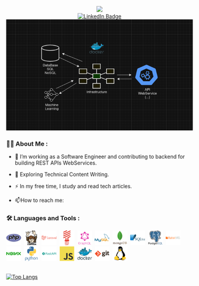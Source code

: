 <div id="header" align="center">
  <img src="https://media.giphy.com/media/M9gbBd9nbDrOTu1Mqx/giphy.gif" width="100"/>
  <div id="badges">
    <a href="https://www.linkedin.com/in/gustavo-vinicius/">
        <img src="https://img.shields.io/badge/LinkedIn-blue?style=for-the-badge&logo=linkedin&logoColor=white" alt="LinkedIn Badge"/>
    </a>
    </div>
</div>
<div align="center">
  <img src="./achievements/BackEndAPI_DataEngineering.png" width="600" height="300"/>
</div>

### :technologist: About Me :
- :telescope: I’m working as a Software Engineer and contributing to backend for building REST APIs WebServices.

- :seedling: Exploring Technical Content Writing.

- :zap: In my free time, I study and read tech articles.

- :mailbox:How to reach me: 

### :hammer_and_wrench: Languages and Tools :
<div>
  <img src="https://github.com/devicons/devicon/blob/master/icons/php/php-original.svg" title="PHP" alt="PHP" width="40" height="40"/>&nbsp;
  <img src="https://github.com/devicons/devicon/blob/master/icons/composer/composer-original.svg" title="Composer" alt="Composer" width="40" height="40"/>&nbsp;
  <img src="https://github.com/devicons/devicon/blob/master/icons/laravel/laravel-line-wordmark.svg" title="Laravel" alt="Laravel" width="40" height="40"/>&nbsp;
  <img src="https://github.com/devicons/devicon/blob/master/icons/lumen/lumen-original.svg" title="Lumen" alt="Lumen" width="40" height="40"/>&nbsp;
  <img src="https://github.com/devicons/devicon/blob/master/icons/graphql/graphql-plain-wordmark.svg" title="GraphQL" alt="GraphQL" width="40" height="40"/>&nbsp;
  <img src="https://github.com/devicons/devicon/blob/master/icons/mysql/mysql-original-wordmark.svg" title="MySQL" alt="MySQL" width="40" height="40"/>&nbsp;
  <img src="https://github.com/devicons/devicon/blob/master/icons/mongodb/mongodb-original-wordmark.svg" title="MongoDB" alt="MongoDB" width="40" height="40"/>&nbsp;
  <img src="https://github.com/devicons/devicon/blob/master/icons/sqlite/sqlite-original-wordmark.svg" title="SQLite" alt="SQLite" width="40" height="40"/>&nbsp;
  <img src="https://github.com/devicons/devicon/blob/master/icons/postgresql/postgresql-original-wordmark.svg" title="PostgreSQL" alt="PostgreSQL" width="40" height="40"/>&nbsp;
  <img src="https://github.com/devicons/devicon/blob/master/icons/rabbitmq/rabbitmq-original-wordmark.svg" title="RabbitMQ" alt="RabbitMQ" width="40" height="40"/>&nbsp;
  <img src="https://github.com/devicons/devicon/blob/master/icons/nginx/nginx-original.svg" title="NGINX" alt="NGINX" width="40" height="40"/>&nbsp;
  <img src="https://github.com/devicons/devicon/blob/master/icons/python/python-original-wordmark.svg" title="Python" alt="Python" width="40" height="40"/>&nbsp;
  <img src="https://github.com/devicons/devicon/blob/master/icons/fastapi/fastapi-original-wordmark.svg" title="FastAPI" alt="FastAPI" width="40" height="40"/>&nbsp;
  <img src="https://github.com/devicons/devicon/blob/master/icons/javascript/javascript-original.svg" title="JS" alt="JS" width="40" height="40"/>&nbsp;
  <img src="https://github.com/devicons/devicon/blob/master/icons/docker/docker-original-wordmark.svg" title="Docker" alt="Docker" width="40" height="40"/>&nbsp;
  <img src="https://github.com/devicons/devicon/blob/master/icons/git/git-original-wordmark.svg" title="Git" alt="Git" width="40" height="40"/>&nbsp;
  <img src="https://github.com/devicons/devicon/blob/master/icons/linux/linux-original.svg" title="Linux" alt="Linux" width="40" height="40"/>&nbsp;
</div>

<br>

[![Top Langs](https://github-readme-stats.vercel.app/api/top-langs/?username=GustavoViniciusdeMorais&layout=compact&theme=vision-friendly-dark)](https://github.com/anuraghazra/github-readme-stats)

